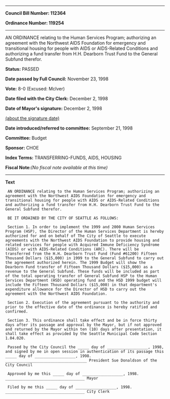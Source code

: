 

********

**Council Bill Number: 112364**
   
**Ordinance Number: 119254**
********

 AN ORDINANCE relating to the Human Services Program; authorizing an agreement with the Northwest AIDS Foundation for emergency and transitional housing for people with AIDS or AIDS-Related Conditions and authorizing a fund transfer from H.H. Dearborn Trust Fund to the General Subfund therefor.

**Status:** PASSED
   
**Date passed by Full Council:** November 23, 1998
   
**Vote:** 8-0 (Excused: McIver)
   
**Date filed with the City Clerk:** December 2, 1998
   
**Date of Mayor's signature:** December 2, 1998
   
[(about the signature date)](/~public/approvaldate.htm)
   
   
   
**Date introduced/referred to committee:** September 21, 1998
   
**Committee:** Budget
   
**Sponsor:** CHOE
   
   
**Index Terms:** TRANSFERRING-FUNDS, AIDS, HOUSING

**Fiscal Note:**_(No fiscal note available at this time)_

********

**Text**
   
```
 AN ORDINANCE relating to the Human Services Program; authorizing an agreement with the Northwest AIDS Foundation for emergency and transitional housing for people with AIDS or AIDS-Related Conditions and authorizing a fund transfer from H.H. Dearborn Trust Fund to the General Subfund therefor.

 BE IT ORDAINED BY THE CITY OF SEATTLE AS FOLLOWS:

 Section 1. In order to implement the 1999 and 2000 Human Services Program (HSP), the Director of the Human Services Department is hereby authorized for and on behalf of The City of Seattle to execute agreements with the Northwest AIDS Foundation to provide housing and related services for people with Acquired Immune Deficiency Syndrome (AIDS) or with AIDS-Related Conditions (ARC). There will be transferred from the H.H. Dearborn Trust Fund (Fund #61200) Fifteen Thousand Dollars ($15,000) in 1999 to the General Subfund to carry out the agreement authorized herein. The 1999 Budget will show the Dearborn Fund transfer of Fifteen Thousand Dollars ($15,000) as a revenue to the General Subfund. These funds will be included as part of the total operating transfer of General Subfund HSP to the Human Services Department (HSD) operating fund and the HSD 1999 budget will include the Fifteen Thousand Dollars ($15,000) in that department's expenditure allowance for the Director of HSD to carry out the agreement with the Northwest AIDS Foundation.

 Section 2. Execution of the agreement pursuant to the authority and prior to the effective date of the ordinance is hereby ratified and confirmed.

 Section 3. This ordinance shall take effect and be in force thirty days after its passage and approval by the Mayor, but if not approved and returned by the Mayor within ten (10) days after presentation, it shall take effect as provided by the Seattle Municipal Code Section 1.04.020.

 Passed by the City Council the _____ day of __________________, 1998, and signed by me in open session in authentication of its passage this _____ day of __________________, 1998. ____________________________________ President Sue Donaldson of the City Council

 Approved by me this _____ day of __________________, 1998. ___________________________________ Mayor

 Filed by me this _____ day of __________________, 1998. ___________________________________ City Clerk

```
